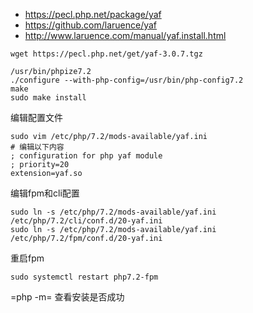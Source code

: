   
- https://pecl.php.net/package/yaf
- https://github.com/laruence/yaf
- http://www.laruence.com/manual/yaf.install.html
  
```
wget https://pecl.php.net/get/yaf-3.0.7.tgz
```
  
```
/usr/bin/phpize7.2
./configure --with-php-config=/usr/bin/php-config7.2
make
sudo make install
```
编辑配置文件  
```
sudo vim /etc/php/7.2/mods-available/yaf.ini
# 编辑以下内容
; configuration for php yaf module
; priority=20
extension=yaf.so
```
编辑fpm和cli配置  
  
```
sudo ln -s /etc/php/7.2/mods-available/yaf.ini /etc/php/7.2/cli/conf.d/20-yaf.ini
sudo ln -s /etc/php/7.2/mods-available/yaf.ini /etc/php/7.2/fpm/conf.d/20-yaf.ini
```
重启fpm  
```
sudo systemctl restart php7.2-fpm
```
  
=php -m= 查看安装是否成功  
  
